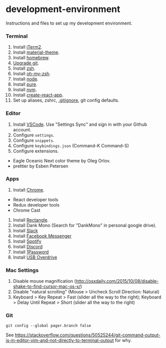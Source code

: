 # development-environment
Instructions and files to set up my development environment.

### Terminal

1. Install [iTerm2](https://www.iterm2.com/downloads.html).
1. Install [material-theme](https://github.com/MartinSeeler/iterm2-material-design).
1. Install [homebrew](https://brew.sh/).
1. [Upgrade git](https://medium.com/@katopz/how-to-upgrade-git-ff00ea12be18).
1. Install [zsh](https://github.com/robbyrussell/oh-my-zsh/wiki/Installing-ZSH).
1. Install [oh-my-zsh](https://github.com/robbyrussell/oh-my-zsh).
1. Install [node](https://nodejs.org/en/).
1. Install [pure](https://github.com/sindresorhus/pure).
1. Install [nvm](https://github.com/creationix/nvm).
1. Install [create-react-app](https://github.com/facebookincubator/create-react-app).
1. Set up aliases, zshrc, [.gitignore](https://help.github.com/articles/ignoring-files/), git config defaults.

### Editor

1. Install [VSCode](https://code.visualstudio.com/).  Use "Settings Sync" and sign in with your Github account.
1. Configure `settings`.
1. Configure `snippets`.
1. Configure `keybindings.json` (Command-K Command-S)
1. Configure extensions.
  * Eagle Oceanic Next color theme by Oleg Orlov.
  * prettier by Esben Petersen

### Apps

1. Install [Chrome](https://www.google.com/chrome/browser/desktop/index.html?brand=CHBD&gclid=EAIaIQobChMI29W20NuV1QIVB7jACh0zCQoqEAAYASAAEgLje_D_BwE).
  * React developer tools
  * Redux developer tools
  * Chrome Cast
1. Install [Rectangle](https://rectangleapp.com/).
1. Install Dank Mono (Search for "DankMono" in personal google drive).
1. Install [Slack](https://slack.com/downloads/osx)
1. Install [Facebook Messenger](https://www.messenger.com/desktop)
1. Install [Spotify](https://www.spotify.com/us/download/other/)
1. Install [Discord](https://discordapp.com/)
1. Install [1Password](https://1password.com/)
1. Install [USB Overdrive](https://www.usboverdrive.com/)

### Mac Settings

1. Disable mouse magnification (http://osxdaily.com/2015/10/08/disable-shake-to-find-cursor-mac-os-x/)
2. Disable "natural scrolling" (Mouse > Uncheck Scroll Direction: Natural)
3. Keyboard > Key Repeat > Fast (slider all the way to the right); Keyboard > Delay Until Repeat > Short (slider all the way to the right)

### Git 

```
git config --global pager.branch false 
```

See https://stackoverflow.com/questions/50525244/git-command-output-is-in-editor-vim-and-not-directly-to-terminal-output for why.
